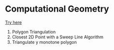 # Computational Geometry

[Try here](https://lafifii.github.io/Computational_Geometry/)

1. Polygon Triangulation
2. Closest 2D Point with a Sweep Line Algorithm 
3. Triangulate y monotone polygon
